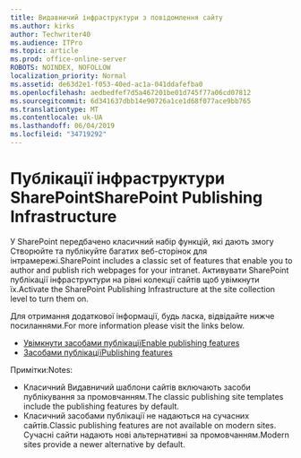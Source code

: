 ```yaml
---
title: Видавничий інфраструктури з повідомлення сайту
ms.author: kirks
author: Techwriter40
ms.audience: ITPro
ms.topic: article
ms.prod: office-online-server
ROBOTS: NOINDEX, NOFOLLOW
localization_priority: Normal
ms.assetid: de63d2e1-f053-40ed-ac1a-041ddafefba0
ms.openlocfilehash: aedbedfef7d5a467201be01d745f77a06cd07812
ms.sourcegitcommit: 6d341637dbb14e90726a1ce1d68f077ace9bb765
ms.translationtype: MT
ms.contentlocale: uk-UA
ms.lasthandoff: 06/04/2019
ms.locfileid: "34719292"
---
```

# <a name="sharepoint-publishing-infrastructure"></a><span data-ttu-id="755a8-102">Публікації інфраструктури SharePoint</span><span class="sxs-lookup"><span data-stu-id="755a8-102">SharePoint Publishing Infrastructure</span></span>


<p><span data-ttu-id="755a8-103">У SharePoint передбачено класичний набір функцій, які дають змогу Створюйте та публікуйте багатих веб-сторінок для інтрамережі.</span><span class="sxs-lookup"><span data-stu-id="755a8-103">SharePoint includes a classic set of features that enable you to author and publish rich webpages for your intranet.</span></span> <span data-ttu-id="755a8-104">Активувати SharePoint публікації інфраструктури на рівні колекції сайтів щоб увімкнути їх.</span><span class="sxs-lookup"><span data-stu-id="755a8-104">Activate the SharePoint Publishing Infrastructure at the site collection level to turn them on.</span></span></p>  <p><span data-ttu-id="755a8-105">Для отримання додаткової інформації, будь ласка, відвідайте нижче посиланнями.</span><span class="sxs-lookup"><span data-stu-id="755a8-105">For more information please visit the links below.</span></span></p>  <ul>  <li><span data-ttu-id="755a8-106"><a href="https://support.office.com/en-us/article/Enable-publishing-features-479677A6-8B33-4AC7-907D-071C1C7E4518">Увімкнути засобами публікації</a></span><span class="sxs-lookup"><span data-stu-id="755a8-106"><a href="https://support.office.com/en-us/article/Enable-publishing-features-479677A6-8B33-4AC7-907D-071C1C7E4518">Enable publishing features</a></span></span></li>  <li><span data-ttu-id="755a8-107"><a href="https://support.office.com/en-us/article/Features-enabled-in-a-SharePoint-Online-publishing-site-3AB3810C-3C2C-4361-9D0E-0CBE666EA0B0?wt.mc_id=O365_Portal_MMaven#__toc336865553">Засобами публікації</a></span><span class="sxs-lookup"><span data-stu-id="755a8-107"><a href="https://support.office.com/en-us/article/Features-enabled-in-a-SharePoint-Online-publishing-site-3AB3810C-3C2C-4361-9D0E-0CBE666EA0B0?wt.mc_id=O365_Portal_MMaven#__toc336865553">Publishing features</a></span></span></li>  </ul>  <p><span data-ttu-id="755a8-108">Примітки:</span><span class="sxs-lookup"><span data-stu-id="755a8-108">Notes:</span></span></p>  <ul>  <li><span data-ttu-id="755a8-109">Класичний Видавничий шаблони сайтів включають засоби публікування за промовчанням.</span><span class="sxs-lookup"><span data-stu-id="755a8-109">The classic publishing site templates include the publishing features by default.</span></span></li>  <li><span data-ttu-id="755a8-110">Класичний засобами публікації не надаються на сучасних сайтів.</span><span class="sxs-lookup"><span data-stu-id="755a8-110">Classic publishing features are not available on modern sites.</span></span> <span data-ttu-id="755a8-111">Сучасні сайти надають нові альтернативні за промовчанням.</span><span class="sxs-lookup"><span data-stu-id="755a8-111">Modern sites provide a newer alternative by default.</span></span></li>  </ul>

